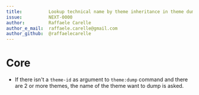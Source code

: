 ```yaml
---
title:          Lookup technical name by theme inheritance in theme dump command
issue:          NEXT-0000
author:         Raffaele Carelle
author_e_mail:  raffaele.carelle@gmail.com
author_github:  @raffaelecarelle
---
```

# Core
* If there isn't a `theme-id` as argument to `theme:dump` command and there are 2 or more themes, the name of the theme want to dump is asked.

